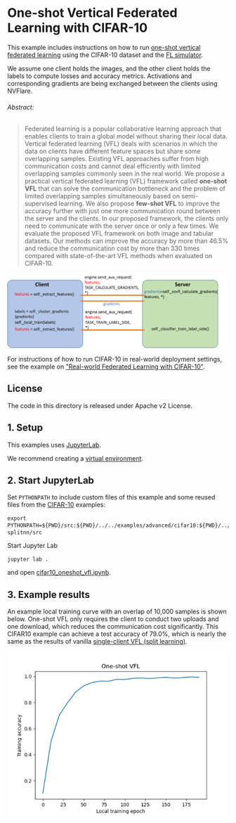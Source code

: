 # One-shot Vertical Federated Learning with CIFAR-10

This example includes instructions on how to run [one-shot vertical federated learning](https://arxiv.org/abs/2303.16270) using the 
CIFAR-10 dataset and the [FL simulator](https://nvflare.readthedocs.io/en/latest/user_guide/fl_simulator.html).

We assume one client holds the images, and the other client holds the labels to compute losses and accuracy metrics. 
Activations and corresponding gradients are being exchanged between the clients using NVFlare.

###### Abstract:
> Federated learning is a popular collaborative learning approach that enables clients to train a global model without sharing their local data. Vertical federated learning (VFL) deals with scenarios in which the data on clients have different feature spaces but share some overlapping samples. Existing VFL approaches suffer from high communication costs and cannot deal efficiently with limited overlapping samples commonly seen in the real world. We propose a practical vertical federated learning (VFL) framework called **one-shot VFL** that can solve the communication bottleneck and the problem of limited overlapping samples simultaneously based on semi-supervised learning. We also propose **few-shot VFL** to improve the accuracy further with just one more communication round between the server and the clients. In our proposed framework, the clients only need to communicate with the server once or only a few times. We evaluate the proposed VFL framework on both image and tabular datasets. Our methods can improve the accuracy by more than 46.5% and reduce the communication cost by more than 330 times compared with state-of-the-art VFL methods when evaluated on CIFAR-10.

<img src="./figs/oneshotVFL.png" alt="One-shot VFL setup" width="800"/>

For instructions of how to run CIFAR-10 in real-world deployment settings, 
see the example on ["Real-world Federated Learning with CIFAR-10"](../../examples/advanced/cifar10/cifar10-real-world/README.md).

## License
The code in this directory is released under Apache v2 License.

## 1. Setup
This examples uses [JupyterLab](https://jupyter.org).

We recommend creating a [virtual environment](../../examples/README.md#set-up-a-virtual-environment).

## 2. Start JupyterLab
Set `PYTHONPATH` to include custom files of this example and some reused files from the [CIFAR-10](../../examples/advanced/cifar10) examples:
```
export PYTHONPATH=${PWD}/src:${PWD}/../../examples/advanced/cifar10:${PWD}/../../examples/advanced/vertical_federated_learning/cifar10-splitnn/src
```
Start Jupyter Lab
```
jupyter lab .
```
and open [cifar10_oneshot_vfl.ipynb](./cifar10_oneshot_vfl.ipynb).

## 3. Example results
An example local training curve with an overlap of 10,000 samples is shown below.
One-shot VFL only requires the client to conduct two uploads and one download, which reduces the communication cost significantly. This CIFAR10 example can achieve a test accuracy of 79.0%, which is nearly the same as the results of vanilla [single-client VFL (split learning)](https://github.com/jeremy313/NVFlare/tree/dev/examples/advanced/vertical_federated_learning/cifar10-splitnn).

<img src="./figs/oneshotVFL_results.png" alt="One-shot VFL results" width="600"/>
